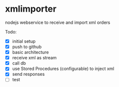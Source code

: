 # xmlimporter
nodejs webservice to receive and import xml orders

Todo:
- [x] initial setup
- [x] push to github
- [x] basic architecture
- [x] receive xml as stream
- [x] call db
- [x] use Stored Procedures (configurable) to inject xml
- [x] send responses
- [ ] test
